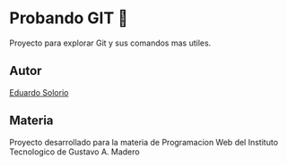 # Probando GIT 🐙
Proyecto para explorar Git y sus 
comandos mas utiles.

## Autor
[Eduardo Solorio](https://compusearch.negocio.site/)

## Materia
Proyecto  desarrollado para la
materia de Programacion Web
del Instituto Tecnologico de 
Gustavo A. Madero

